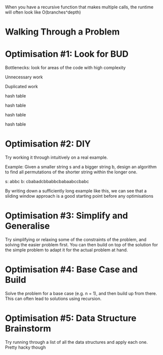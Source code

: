 When you have a recursive function that makes multiple calls, the runtime will often look like O(branches^depth)



# Walking Through a Problem





# Optimisation #1: Look for BUD

Bottlenecks: look for areas of the code with high complexity

Unnecessary work

Duplicated work



hash table

hash table

hash table

hash table



# Optimisation #2: DIY

Try working it through intuitively on a real example.

Example: Given a smaller string s and a bigger string b, design an algorithm to find all permutations of the shorter string within the longer one.

s: abbc
b: cbabadcbbabbcbabaabccbabc

By writing down a sufficiently long example like this, we can see that a sliding window approach is a good starting point before any optimisations



# Optimisation #3: Simplify and Generalise

Try simplifying or relaxing some of the constraints of the problem, and solving the easier problem first. You can then build on top of the solution for the simple problem to adapt it for the actual problem at hand.



# Optimisation #4: Base Case and Build

Solve the problem for a base case (e.g. n = 1), and then build up from there. This can often lead to solutions using recursion.



# Optimisation #5: Data Structure Brainstorm

Try running through a list of all the data structures and apply each one. Pretty hacky though





